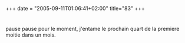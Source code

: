 +++
date = "2005-09-11T01:06:41+02:00"
title="83"
+++
#
pause
pause pour le moment, j'entame le prochain quart de la premiere moitie dans un mois.

